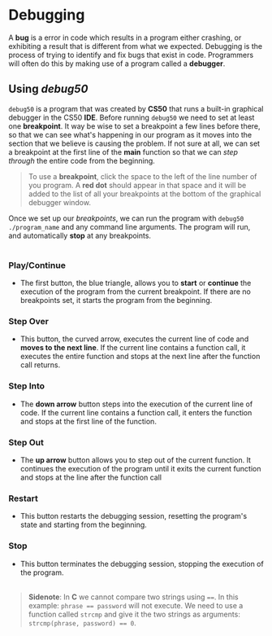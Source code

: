 # Debugging

A **bug** is a error in code which results in a program either crashing, or exhibiting a result that is different from what we expected. Debugging is the process of trying to identify and fix bugs that exist in code. Programmers will often do this by making use of a program called a **debugger**.

## Using *debug50*

`debug50` is a program that was created by **CS50** that runs a built-in graphical debugger in the CS50 **IDE**. Before running `debug50` we need to set at least one **breakpoint**. It way be wise to set a breakpoint a few lines before there, so that we can see what's happening in our program as it moves into the section that we believe is causing the problem. If not sure at all, we can set a breakpoint at the first line of the **main** function so that we can *step through* the entire code from the beginning.

>To use a **breakpoint**, click the space to the left of the line number of you program. A **red dot** should appear in that space and it will be added to the list of all your breakpoints at the bottom of the graphical debugger window.

Once we set up our *breakpoints*, we can run the program with `debug50 ./program_name` and any command line arguments. The program will run, and automatically **stop** at any breakpoints.
<br><br>

### Play/Continue

- The first button, the blue triangle, allows you to **start** or **continue** the execution of the program from the current breakpoint. If there are no breakpoints set, it starts the program from the beginning.

### Step Over

- This button, the curved arrow, executes the current line of code and **moves to the next line**. If the current line contains a function call, it executes the entire function and stops at the next line after the function call returns.

### Step Into

- The **down arrow** button steps into the execution of the current line of code. If the current line contains a function call, it enters the function and stops at the first line of the function.

### Step Out

- The **up arrow** button allows you to step out of the current function. It continues the execution of the program until it exits the current function and stops at the line after the function call

### Restart

- This button restarts the debugging session, resetting the program's state and starting from the beginning.

### Stop

- This button terminates the debugging session, stopping the execution of the program.<br><br>

> **Sidenote**: In **C** we cannot compare two strings using `==`. In this example: `phrase == password` will not execute. We need to use a function called `strcmp` and give it the two strings as arguments: `strcmp(phrase, password) == 0`.

